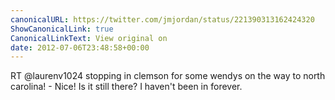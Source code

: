 ```yaml
---
canonicalURL: https://twitter.com/jmjordan/status/221390313162424320
ShowCanonicalLink: true
CanonicalLinkText: View original on
date: 2012-07-06T23:48:58+00:00
---
```

RT @laurenv1024 stopping in clemson for some wendys on the way to north carolina! - Nice! Is it still there? I haven't been in forever.